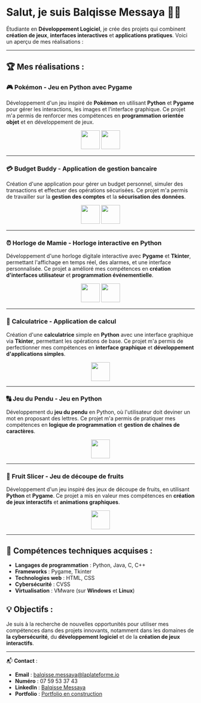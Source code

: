 # Salut, je suis **Balqisse Messaya** 👩‍💻

Étudiante en **Développement Logiciel**, je crée des projets qui combinent **création de jeux**, **interfaces interactives** et **applications pratiques**. Voici un aperçu de mes réalisations :

---

## 🏆 Mes réalisations :

### 🎮 **Pokémon - Jeu en Python avec Pygame**
Développement d'un jeu inspiré de **Pokémon** en utilisant **Python** et **Pygame** pour gérer les interactions, les images et l'interface graphique. Ce projet m'a permis de renforcer mes compétences en **programmation orientée objet** et en développement de jeux.

<p align="center">
    <img src="https://upload.wikimedia.org/wikipedia/commons/e/ec/![logopygame](https://github.com/user-attachments/assets/26b6a5e5-650f-42c5-ae9c-6e8f0e6d7b06)
" width="50" height="50" />
    <img src="https://upload.wikimedia.org/wikipedia/commons/4/45/![pygamelogo](https://github.com/user-attachments/assets/78dcce6e-0937-43cf-979c-ac931a43f30e)
" width="50" height="50" />
</p>

---

### 💳 **Budget Buddy - Application de gestion bancaire**
Création d'une application pour gérer un budget personnel, simuler des transactions et effectuer des opérations sécurisées. Ce projet m'a permis de travailler sur la **gestion des comptes** et la **sécurisation des données**.

<p align="center">
    <img src="https://upload.wikimedia.org/wikipedia/commons/e/ec/Pygame_logo.png" width="50" height="50" />
    <img src="https://upload.wikimedia.org/wikipedia/commons/4/45/Java_logo_icon.png" width="50" height="50" />
</p>

---

### ⏰ **Horloge de Mamie - Horloge interactive en Python**
Développement d'une horloge digitale interactive avec **Pygame** et **Tkinter**, permettant l'affichage en temps réel, des alarmes, et une interface personnalisée. Ce projet a amélioré mes compétences en **création d'interfaces utilisateur** et **programmation événementielle**.

<p align="center">
    <img src="https://upload.wikimedia.org/wikipedia/commons/9/9b/Tkinter_logo.svg" width="50" height="50" />
    <img src="https://upload.wikimedia.org/wikipedia/commons/e/ec/Pygame_logo.png" width="50" height="50" />
</p>

---

### 🧮 **Calculatrice - Application de calcul**
Création d'une **calculatrice** simple en **Python** avec une interface graphique via **Tkinter**, permettant les opérations de base. Ce projet m'a permis de perfectionner mes compétences en **interface graphique** et **développement d'applications simples**.

<p align="center">
    <img src="https://upload.wikimedia.org/wikipedia/commons/9/9b/Tkinter_logo.svg" width="50" height="50" />
</p>

---

### 🔠 **Jeu du Pendu - Jeu en Python**
Développement du **jeu du pendu** en Python, où l'utilisateur doit deviner un mot en proposant des lettres. Ce projet m'a permis de pratiquer mes compétences en **logique de programmation** et **gestion de chaînes de caractères**.

<p align="center">
    <img src="https://upload.wikimedia.org/wikipedia/commons/e/ec/Pygame_logo.png" width="50" height="50" />
</p>

---

### 🍉 **Fruit Slicer - Jeu de découpe de fruits**
Développement d'un jeu inspiré des jeux de découpe de fruits, en utilisant **Python** et **Pygame**. Ce projet a mis en valeur mes compétences en **création de jeux interactifs** et **animations graphiques**.

<p align="center">
    <img src="https://upload.wikimedia.org/wikipedia/commons/e/ec/Pygame_logo.png" width="50" height="50" />
</p>

---

## 🏅 Compétences techniques acquises :

- **Langages de programmation** : Python, Java, C, C++
- **Frameworks** : Pygame, Tkinter
- **Technologies web** : HTML, CSS
- **Cybersécurité** : CVSS
- **Virtualisation** : VMware (sur **Windows** et **Linux**)

## 💡 Objectifs :
Je suis à la recherche de nouvelles opportunités pour utiliser mes compétences dans des projets innovants, notamment dans les domaines de **la cybersécurité**, du **développement logiciel** et de la **création de jeux interactifs**.

---

📬 **Contact** :  
- **Email** : [balqisse.messaya@laplateforme.io](mailto:balqisse.messaya@laplateforme.io)  
- **Numéro** : 07 59 53 37 43  
- **LinkedIn** : [Balqisse Messaya](https://www.linkedin.com/in/balqisse-messaya)  
- **Portfolio** : [Portfolio en construction](https://ton-portfolio-en-construction.com) 




